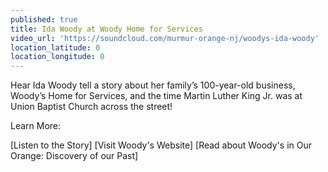 ```yaml
---
published: true
title: Ida Woody at Woody Home for Services
video_url: 'https://soundcloud.com/murmur-orange-nj/woodys-ida-woody'
location_latitude: 0
location_longitude: 0
---
```

Hear Ida Woody tell a story about her family’s 100-year-old business, Woody’s Home for Services, and the time Martin Luther King Jr. was at Union Baptist Church across the street!

Learn More:

[Listen to the Story]
[Visit Woody's Website]
[Read about Woody's in Our Orange: Discovery of our Past]
